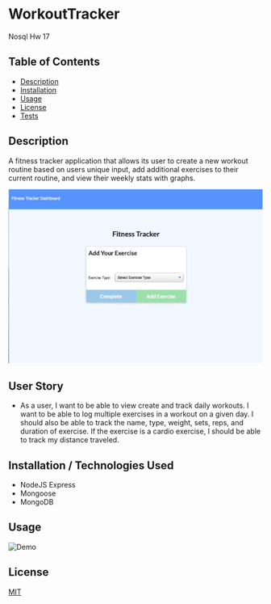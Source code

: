 # WorkoutTracker
Nosql Hw 17

## Table of Contents
  - [Description](#Description)
  - [Installation](#Installation)
  - [Usage](#Usage)
  - [License](#License)
  - [Tests](#Tests)

## Description

A fitness tracker application that allows its user to create a new workout routine based on users unique input, add additional exercises to their current routine, and view their weekly stats with graphs. 

![screenshots](FitnessHome.png)

## User Story 

* As a user, I want to be able to view create and track daily workouts. I want to be able to log multiple exercises in a workout on a given day. I should also be able to track the name, type, weight, sets, reps, and duration of exercise. If the exercise is a cardio exercise, I should be able to track my distance traveled.

  
## Installation / Technologies Used 

* NodeJS Express
* Mongoose
* MongoDB 

## Usage

![Demo](FitnessTracker.gif)
  

## License
[MIT](https://opensource.org/licenses/MIT)



